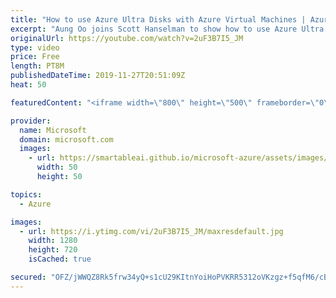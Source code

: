 ```yaml
---
title: "How to use Azure Ultra Disks with Azure Virtual Machines | Azure Friday"
excerpt: "Aung Oo joins Scott Hanselman to show how to use Azure Ultra Disks. Ultra Disk is a new Managed Disks offering that delivers unprecedented and extremely scalable performance with sub-millisecond latency for the most demanding Azure Virtual Machines and container workloads.  2:00 - Demo  Using Azure ultra"
originalUrl: https://youtube.com/watch?v=2uF3B7I5_JM
type: video
price: Free
length: PT8M
publishedDateTime: 2019-11-27T20:51:09Z
heat: 50

featuredContent: "<iframe width=\"800\" height=\"500\" frameborder=\"0\" src=\"https://www.youtube.com/embed/2uF3B7I5_JM\" allow=\"accelerometer; autoplay; encrypted-media; gyroscope; picture-in-picture\" allowfullscreen></iframe>"

provider:
  name: Microsoft
  domain: microsoft.com
  images:
    - url: https://smartableai.github.io/microsoft-azure/assets/images/organizations/microsoft.com-50x50.jpg
      width: 50
      height: 50

topics:
  - Azure

images:
  - url: https://i.ytimg.com/vi/2uF3B7I5_JM/maxresdefault.jpg
    width: 1280
    height: 720
    isCached: true

secured: "OFZ/jWWQZ8Rk5frw34yQ+s1cU29KItnYoiHoPVKRR5312oVKzgz+f5qfM6/cB621ufuqiDfPaspI+FfDzZQgyXtnw9yP512OtvA/glX1PVwr/YMUzTaImYWJ/2N8MSH/kNP2OGSPmD8+327WUPcHeL+OS4lolA75XBO/JsGxNMvVkNaje4Y884JkobkCRCnxWdyIOba9m2nDKmzbWHqZgJ4dX0BSxj8q/bUU1Z3McW4oISdWSR5pU/lRfeeUjTacBt1n8N/JuDojibgX1od2887v4md5J+eGsEQ1oZvFJKEuob7SxZg5yCggMuxqof/mZVh/aj/s3LGOqnuZdiMPWleq1fE7nlUF8DPV6yn+iGgIbQEOHJB5RuQtjuViIr69arPXpFAtDFr1R/n5NTZMsaHFG6beDjvSb0/7uoydua8=;HihS0h3CQ95ClZXUbq1n8g=="
---
```


